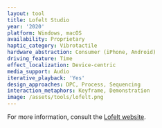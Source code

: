 ```yaml
---
layout: tool
title: Lofelt Studio
year: '2020'
platform: Windows, macOS
availability: Proprietary
haptic_category: Vibrotactile
hardware_abstraction: Consumer (iPhone, Android)
driving_feature: Time
effect_localization: Device-centric
media_support: Audio
iterative_playback: 'Yes'
design_approaches: DPC, Process, Sequencing
interaction_metaphors: Keyframe, Demonstration
image: /assets/tools/lofelt.png
---
```

For more information, consult the [Lofelt website](https://lofelt.com).

